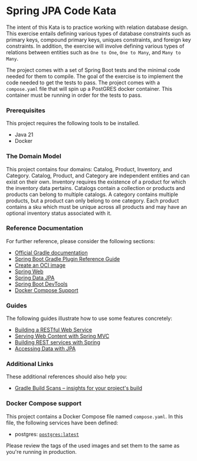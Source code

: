 # Spring JPA Code Kata

The intent of this Kata is to practice working with relation database design.  This exercise entails defining various types of database constraints such as primary keys, compound primary keys, uniques constraints, and foreign key constraints.  In addition, the exercise will involve defining various types of relations between entities such as `One to One`, `One to Many`, and `Many to Many`.

The project comes with a set of Spring Boot tests and the minimal code needed for them to compile.  The goal of the exercise is to implement the code needed to get the tests to pass.  The project comes with a `compose.yaml` file that will spin up a PostGRES docker container.  This container must be running in order for the tests to pass.

### Prerequisites 

This project requires the following tools to be installed.
* Java 21
* Docker

### The Domain Model

This project contains four domains: Catalog, Product, Inventory, and Category.  Catalog, Product, and Category are independent entities and can exist on their own.  Inventory requires the existence of a product for which the inventory data pertains.  Catalogs contain a collection or products and products can belong to multiple catalogs.  A category contains multiple products, but a product can only belong to one category.  Each product contains a sku which must be unique across all products and may have an optional inventory status associated with it. 

### Reference Documentation
For further reference, please consider the following sections:

* [Official Gradle documentation](https://docs.gradle.org)
* [Spring Boot Gradle Plugin Reference Guide](https://docs.spring.io/spring-boot/docs/3.3.1/gradle-plugin/reference/html/)
* [Create an OCI image](https://docs.spring.io/spring-boot/docs/3.3.1/gradle-plugin/reference/html/#build-image)
* [Spring Web](https://docs.spring.io/spring-boot/docs/3.3.1/reference/htmlsingle/index.html#web)
* [Spring Data JPA](https://docs.spring.io/spring-boot/docs/3.3.1/reference/htmlsingle/index.html#data.sql.jpa-and-spring-data)
* [Spring Boot DevTools](https://docs.spring.io/spring-boot/docs/3.3.1/reference/htmlsingle/index.html#using.devtools)
* [Docker Compose Support](https://docs.spring.io/spring-boot/docs/3.3.1/reference/htmlsingle/index.html#features.docker-compose)

### Guides
The following guides illustrate how to use some features concretely:

* [Building a RESTful Web Service](https://spring.io/guides/gs/rest-service/)
* [Serving Web Content with Spring MVC](https://spring.io/guides/gs/serving-web-content/)
* [Building REST services with Spring](https://spring.io/guides/tutorials/rest/)
* [Accessing Data with JPA](https://spring.io/guides/gs/accessing-data-jpa/)

### Additional Links
These additional references should also help you:

* [Gradle Build Scans – insights for your project's build](https://scans.gradle.com#gradle)

### Docker Compose support
This project contains a Docker Compose file named `compose.yaml`.
In this file, the following services have been defined:

* postgres: [`postgres:latest`](https://hub.docker.com/_/postgres)

Please review the tags of the used images and set them to the same as you're running in production.

